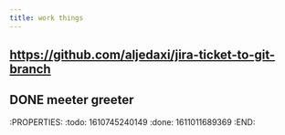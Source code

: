 ```yaml
---
title: work things
---
```


## https://github.com/aljedaxi/jira-ticket-to-git-branch
## DONE meeter greeter
:PROPERTIES:
:todo: 1610745240149
:done: 1611011689369
:END:
##
